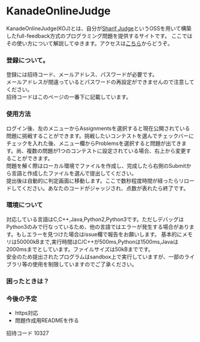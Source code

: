 # KanadeOnlineJudge
KanadeOnlineJudge(KOJ)とは、自分が[Sharif Judge](https://github.com/mjnaderi/Sharif-Judge)というOSSを用いて構築したfull-feedback方式のプログラミング問題を提供するサイトです。 
ここではその使い方について解説してゆきます。アクセスは[こちら](http://koj.eastus.cloudapp.azure.com/)からどうぞ。  

### 登録について。
登録には招待コード、メールアドレス、パスワードが必要です。  
メールアドレスが間違っているとパスワードの再設定ができませんので注意してください。  
招待コードはこのページの一番下に記載しています。

### 使用方法
ログイン後、左のメニューからAssignmentsを選択すると現在公開されている問題に挑戦することができます。挑戦したいコンテストを選んでチェックバーにチェックを入れた後、メニュー欄からProblemsを選択すると問題が出てきます。尚、複数の問題が1つのコンテストに設定されている場合、右上から変更することができます。  
問題を解く際はローカル環境でファイルを作成し、完成したら右側のSubmitから言語と作成したファイルを選んで提出してください。  
提出後は自動的に判定画面に移動します。ここで数秒程度時間が経ったらリロードしてください。あなたのコードがジャッジされ、点数が表れたら終了です。

### 環境について
対応している言語はC,C++,Java,Python2,Python3です。ただしデバッグはPython3のみで行なっているため、他の言語ではエラーが発生する場合があります。もしエラーを見つけた場合はissue欄で報告をお願いします。
基本的にメモリは50000kBまで,実行時間はC/C++が500ms,Pythonは1500ms,Javaは2000msまでとしています。ファイルサイズは50kBまでです。  
安全のため提出されたプログラムはsandbox上で実行していますが、一部のライブラリ等の使用を制限していますのでご了承ください。
### 困ったときは？
### 今後の予定
- https対応
- 問題作成用READMEを作る

招待コード 10327
